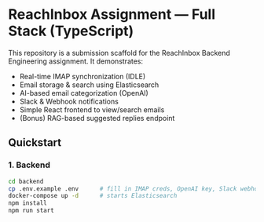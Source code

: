 # ReachInbox Assignment — Full Stack (TypeScript)

This repository is a submission scaffold for the ReachInbox Backend Engineering assignment.
It demonstrates:
- Real-time IMAP synchronization (IDLE)
- Email storage & search using Elasticsearch
- AI-based email categorization (OpenAI)
- Slack & Webhook notifications
- Simple React frontend to view/search emails
- (Bonus) RAG-based suggested replies endpoint

## Quickstart

### 1. Backend
```bash
cd backend
cp .env.example .env      # fill in IMAP creds, OpenAI key, Slack webhook, webhook.site url
docker-compose up -d      # starts Elasticsearch
npm install
npm run start

